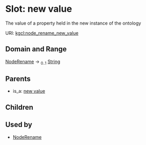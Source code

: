 
# Slot: new value


The value of a property held in the new instance of the ontology

URI: [kgcl:node_rename_new_value](http://w3id.org/kgcl/node_rename_new_value)


## Domain and Range

[NodeRename](NodeRename.md) &#8594;  <sub>0..1</sub> [String](types/String.md)

## Parents

 *  is_a: [new value](new_value.md)

## Children


## Used by

 * [NodeRename](NodeRename.md)
